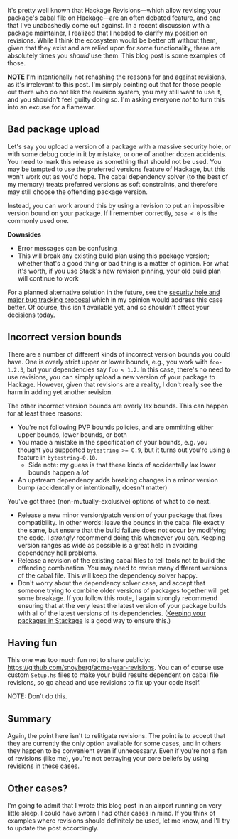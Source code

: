 It's pretty well known that Hackage Revisions&mdash;which allow
revising your package's cabal file on Hackage&mdash;are an often
debated feature, and one that I've unabashedly come out against. In a
recent discussion with a package maintainer, I realized that I needed
to clarify my position on revisions. While I think the ecosystem would
be better off without them, given that they exist and are relied upon
for some functionality, there are absolutely times you _should_ use
them. This blog post is some examples of those.

**NOTE** I'm intentionally not rehashing the reasons for and against
revisions, as it's irrelevant to this post. I'm simply pointing out
that for those people out there who do not like the revision system,
you may still want to use it, and you shouldn't feel guilty doing
so. I'm asking everyone _not_ to turn this into an excuse for a
flamewar.

## Bad package upload

Let's say you upload a version of a package with a massive security
hole, or with some debug code in it by mistake, or one of another
dozen accidents. You need to mark this release as something that
should not be used. You may be tempted to use the preferred versions
feature of Hackage, but this won't work out as you'd hope. The cabal
dependency solver (to the best of my memory) treats preferred versions
as soft constraints, and therefore may still choose the offending
package version.

Instead, you can work around this by using a revision to put an
impossible version bound on your package. If I remember correctly,
`base < 0` is the commonly used one.

__Downsides__

* Error messages can be confusing
* This will break any existing build plan using this package version;
  whether that's a good thing or bad thing is a matter of opinion. For
  what it's worth, if you use Stack's new revision pinning, your old
  build plan will continue to work

For a planned alternative solution in the future, see the [security hole and
major bug tracking
proposal](https://www.reddit.com/r/haskell/comments/4uta1e/proposal_tracking_security_holes_and_major_bugs/)
which in my opinion would address this case better. Of course, this isn't
available yet, and so shouldn't affect your decisions today.

## Incorrect version bounds

There are a number of different kinds of incorrect version bounds you
could have. One is overly strict upper or lower bounds, e.g., you work
with `foo-1.2.3`, but your dependencies say `foo < 1.2`. In this case,
there's no need to use revisions, you can simply upload a new version
of your package to Hackage. However, given that revisions are a
reality, I don't really see the harm in adding yet another revision.

The other incorrect version bounds are overly lax bounds. This can
happen for at least three reasons:

* You're not following PVP bounds policies, and are ommitting either
  upper bounds, lower bounds, or both
* You made a mistake in the specification of your bounds, e.g. you
  thought you supported `bytestring >= 0.9`, but it turns out you're
  using a feature in `bytestring-0.10`.
    * Side note: my guess is that these kinds of accidentally lax
      lower bounds happen a _lot_
* An upstream dependency adds breaking changes in a minor version bump
  (accidentally or intentionally, doesn't matter)

You've got three (non-mutually-exclusive) options of what to do next.

* Release a new minor version/patch version of your package that fixes
  compatibility. In other words: leave the bounds in the cabal file
  exactly the same, but ensure that the build failure does not occur
  by modifying the code. I _strongly_ recommend doing this whenever
  you can. Keeping version ranges as wide as possible is a great help
  in avoiding dependency hell problems.
* Release a revision of the existing cabal files to tell tools not to
  build the offending combination. You may need to revise many
  different versions of the cabal file. This will keep the dependency
  solver happy.
* Don't worry about the dependency solver case, and accept that
  someone trying to combine older versions of packages together will
  get some breakage. If you follow this route, I again strongly
  recommend ensuring that at the very least the latest version of your
  package builds with all of the latest versions of its
  dependencies. ([Keeping your packages in Stackage](https://github.com/fpco/stackage/#add-your-package)
  is a good way to ensure this.)

## Having fun

This one was too much fun not to share publicly:
<https://github.com/snoyberg/acme-year-revisions>. You can of course
use custom `Setup.hs` files to make your build results dependent on
cabal file revisions, so go ahead and use revisions to fix up your
code itself.

NOTE: Don't do this.

## Summary

Again, the point here isn't to relitigate revisions. The point is to
accept that they are currently the only option available for some
cases, and in others they happen to be convenient even if
unnecessary. Even if you're not a fan of revisions (like me), you're
not betraying your core beliefs by using revisions in these cases.

## Other cases?

I'm going to admit that I wrote this blog post in an airport running
on very little sleep. I could have sworn I had other cases in mind. If
you think of examples where revisions should definitely be used, let
me know, and I'll try to update the post accordingly.
